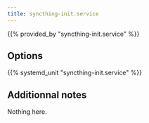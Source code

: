 ```yaml
---
title: syncthing-init.service
---
```


{{% provided_by "syncthing-init.service" %}}

## Options

{{% systemd_unit "syncthing-init.service" %}}

## Additionnal notes

Nothing here.